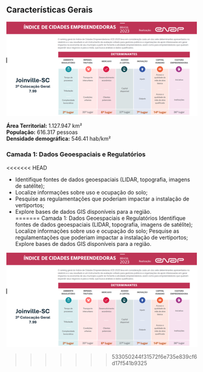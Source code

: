 ## Características Gerais

![Joinville ENAP](../imagens/joinvilleenap.png)

**Área Territorial:** 1.127.947 km²  
**População:** 616.317 pessoas  
**Densidade demográfica:** 546.41 hab/km²  

### Camada 1: Dados Geoespaciais e Regulatórios  

<<<<<<< HEAD
- Identifique fontes de dados geoespaciais (LIDAR, topografia, imagens de satélite);  
- Localize informações sobre uso e ocupação do solo;  
- Pesquise as regulamentações que poderiam impactar a instalação de vertiportos;  
- Explore bases de dados GIS disponíveis para a região.  
=======
Camada 1: Dados Geoespaciais e Regulatórios
Identifique fontes de dados geoespaciais (LIDAR, topografia, imagens de satélite);
Localize informações sobre uso e ocupação do solo;
Pesquise as regulamentações que poderiam impactar a instalação de vertiportos;
Explore bases de dados GIS disponíveis para a região.

![Joinville ENAP](imagens/joinvilleenap.png)
>>>>>>> 533050244f31572f6e735e839cf6d17f541b9325
